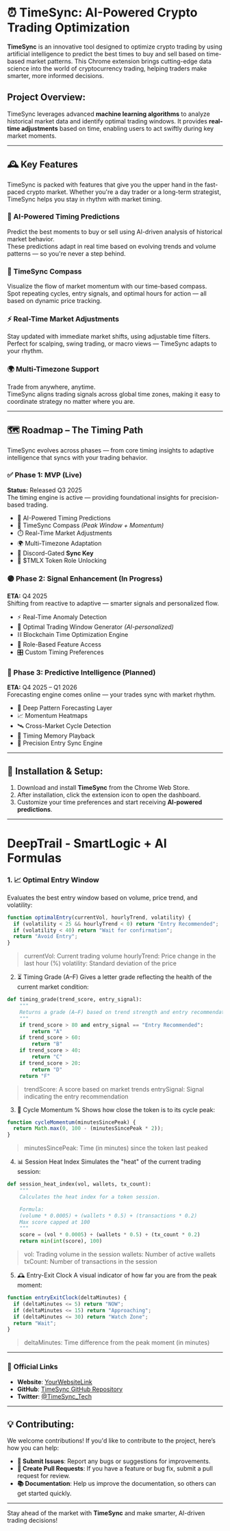 # **⏰ TimeSync: AI-Powered Crypto Trading Optimization**

**TimeSync** is an innovative tool designed to optimize crypto trading by using artificial intelligence to predict the best times to buy and sell based on time-based market patterns. This Chrome extension brings cutting-edge data science into the world of cryptocurrency trading, helping traders make smarter, more informed decisions.

## **Project Overview:**

TimeSync leverages advanced **machine learning algorithms** to analyze historical market data and identify optimal trading windows. It provides **real-time adjustments** based on time, enabling users to act swiftly during key market moments.

---

## 🕰️ Key Features

TimeSync is packed with features that give you the upper hand in the fast-paced crypto market. Whether you're a day trader or a long-term strategist, TimeSync helps you stay in rhythm with market timing.

### 🤖 AI-Powered Timing Predictions  
Predict the best moments to buy or sell using AI-driven analysis of historical market behavior.  
These predictions adapt in real time based on evolving trends and volume patterns — so you're never a step behind.

### 🧭 TimeSync Compass  
Visualize the flow of market momentum with our time-based compass.  
Spot repeating cycles, entry signals, and optimal hours for action — all based on dynamic price tracking.

### ⚡ Real-Time Market Adjustments  
Stay updated with immediate market shifts, using adjustable time filters.  
Perfect for scalping, swing trading, or macro views — TimeSync adapts to your rhythm.

### 🌍 Multi-Timezone Support  
Trade from anywhere, anytime.  
TimeSync aligns trading signals across global time zones, making it easy to coordinate strategy no matter where you are.

---
## 🗺️ Roadmap – The Timing Path

TimeSync evolves across phases — from core timing insights to adaptive intelligence that syncs with your trading behavior.

### ✅ Phase 1: MVP (Live)  
**Status:** Released Q3 2025  
The timing engine is active — providing foundational insights for precision-based trading.

- 🧠 AI-Powered Timing Predictions  
- 🧭 TimeSync Compass *(Peak Window + Momentum)*  
- ⏱️ Real-Time Market Adjustments  
- 🌍 Multi-Timezone Adaptation  
- 🔐 Discord-Gated **Sync Key**  
- 💠 $TMLX Token Role Unlocking  

### 🟣 Phase 2: Signal Enhancement (In Progress)  
**ETA:** Q4 2025  
Shifting from reactive to adaptive — smarter signals and personalized flow.

- ⚡ Real-Time Anomaly Detection  
- 📅 Optimal Trading Window Generator *(AI-personalized)*  
- ⛓️ Blockchain Time Optimization Engine  
- 🧩 Role-Based Feature Access  
- 🎛️ Custom Timing Preferences  

### 🔴 Phase 3: Predictive Intelligence (Planned)  
**ETA:** Q4 2025 – Q1 2026  
Forecasting engine comes online — your trades sync with market rhythm.

- 🧠 Deep Pattern Forecasting Layer  
- 📈 Momentum Heatmaps  
- 🛰️ Cross-Market Cycle Detection  
- 🧬 Timing Memory Playback  
- 🧭 Precision Entry Sync Engine  

---

## **🔧 Installation & Setup:**

1. Download and install **TimeSync** from the Chrome Web Store.
2. After installation, click the extension icon to open the dashboard.
3. Customize your time preferences and start receiving **AI-powered predictions**.

---

# **DeepTrail** - SmartLogic + AI Formulas

### **1. 📈 Optimal Entry Window**

Evaluates the best entry window based on volume, price trend, and volatility:

```javascript
function optimalEntry(currentVol, hourlyTrend, volatility) {
  if (volatility < 25 && hourlyTrend < 0) return "Entry Recommended";
  if (volatility < 40) return "Wait for confirmation";
  return "Avoid Entry";
}
```
> currentVol: Current trading volume
> hourlyTrend: Price change in the last hour (%)
> volatility: Standard deviation of the price

2. ⏳ Timing Grade (A–F)
Gives a letter grade reflecting the health of the current market condition:
```python
def timing_grade(trend_score, entry_signal):
    """
    Returns a grade (A–F) based on trend strength and entry recommendation.
    """
    if trend_score > 80 and entry_signal == "Entry Recommended":
        return "A"
    if trend_score > 60:
        return "B"
    if trend_score > 40:
        return "C"
    if trend_score > 20:
        return "D"
    return "F"
```
> trendScore: A score based on market trends
> entrySignal: Signal indicating the entry recommendation

3. 🔄 Cycle Momentum %
Shows how close the token is to its cycle peak:

```javascript
function cycleMomentum(minutesSincePeak) {
  return Math.max(0, 100 - (minutesSincePeak * 2));
}
```
> minutesSincePeak: Time (in minutes) since the token last peaked

4. 📊 Session Heat Index
Simulates the "heat" of the current trading session:

```python
def session_heat_index(vol, wallets, tx_count):
    """
    Calculates the heat index for a token session.

    Formula:
    (volume * 0.0005) + (wallets * 0.5) + (transactions * 0.2)
    Max score capped at 100
    """
    score = (vol * 0.0005) + (wallets * 0.5) + (tx_count * 0.2)
    return min(int(score), 100)
```
> vol: Trading volume in the session
> wallets: Number of active wallets
> txCount: Number of transactions in the session

5. 🕰️ Entry-Exit Clock
A visual indicator of how far you are from the peak moment:

```javascript
function entryExitClock(deltaMinutes) {
  if (deltaMinutes <= 5) return "NOW";
  if (deltaMinutes <= 15) return "Approaching";
  if (deltaMinutes <= 30) return "Watch Zone";
  return "Wait";
}
```
> deltaMinutes: Time difference from the peak moment (in minutes)

---

### 📎 **Official Links**

- **Website**: [YourWebsiteLink](https://www.example.com)
- **GitHub**: [TimeSync GitHub Repository](https://github.com/yourusername/timesync)
- **Twitter**: [@TimeSync_Tech](https://twitter.com/TimeSync_Tech)

---
## **💡 Contributing:**

We welcome contributions! If you'd like to contribute to the project, here’s how you can help:

- **📝 Submit Issues**: Report any bugs or suggestions for improvements.
- **🔄 Create Pull Requests**: If you have a feature or bug fix, submit a pull request for review.
- **📚 Documentation**: Help us improve the documentation, so others can get started quickly.

---

Stay ahead of the market with **TimeSync** and make smarter, AI-driven trading decisions!
